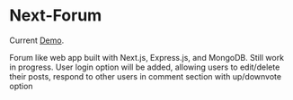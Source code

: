 # Next-Forum

Current [Demo](https://next-forum.netlify.app/).

Forum like web app built with Next.js, Express.js, and MongoDB. Still work in progress. User login option will be added, allowing users to edit/delete their posts, respond to other users in comment section with up/downvote option
